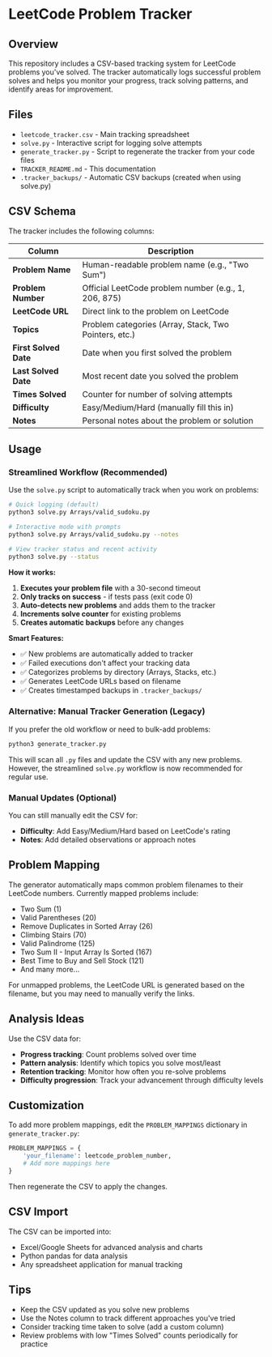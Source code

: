 # LeetCode Problem Tracker

## Overview

This repository includes a CSV-based tracking system for LeetCode problems you've solved. The tracker automatically logs successful problem solves and helps you monitor your progress, track solving patterns, and identify areas for improvement.

## Files

- `leetcode_tracker.csv` - Main tracking spreadsheet
- `solve.py` - Interactive script for logging solve attempts
- `generate_tracker.py` - Script to regenerate the tracker from your code files
- `TRACKER_README.md` - This documentation
- `.tracker_backups/` - Automatic CSV backups (created when using solve.py)

## CSV Schema

The tracker includes the following columns:

| Column                | Description                                           |
| --------------------- | ----------------------------------------------------- |
| **Problem Name**      | Human-readable problem name (e.g., "Two Sum")         |
| **Problem Number**    | Official LeetCode problem number (e.g., 1, 206, 875)  |
| **LeetCode URL**      | Direct link to the problem on LeetCode                |
| **Topics**            | Problem categories (Array, Stack, Two Pointers, etc.) |
| **First Solved Date** | Date when you first solved the problem                |
| **Last Solved Date**  | Most recent date you solved the problem               |
| **Times Solved**      | Counter for number of solving attempts                |
| **Difficulty**        | Easy/Medium/Hard (manually fill this in)              |
| **Notes**             | Personal notes about the problem or solution          |

## Usage

### Streamlined Workflow (Recommended)

Use the `solve.py` script to automatically track when you work on problems:

```bash
# Quick logging (default)
python3 solve.py Arrays/valid_sudoku.py

# Interactive mode with prompts
python3 solve.py Arrays/valid_sudoku.py --notes

# View tracker status and recent activity
python3 solve.py --status
```

**How it works:**
1. **Executes your problem file** with a 30-second timeout
2. **Only tracks on success** - if tests pass (exit code 0)
3. **Auto-detects new problems** and adds them to the tracker
4. **Increments solve counter** for existing problems
5. **Creates automatic backups** before any changes

**Smart Features:**
- ✅ New problems are automatically added to tracker
- ✅ Failed executions don't affect your tracking data
- ✅ Categorizes problems by directory (Arrays, Stacks, etc.)
- ✅ Generates LeetCode URLs based on filename
- ✅ Creates timestamped backups in `.tracker_backups/`

### Alternative: Manual Tracker Generation (Legacy)

If you prefer the old workflow or need to bulk-add problems:

```bash
python3 generate_tracker.py
```

This will scan all `.py` files and update the CSV with any new problems. However, the streamlined `solve.py` workflow is now recommended for regular use.

### Manual Updates (Optional)

You can still manually edit the CSV for:

- **Difficulty**: Add Easy/Medium/Hard based on LeetCode's rating
- **Notes**: Add detailed observations or approach notes

## Problem Mapping

The generator automatically maps common problem filenames to their LeetCode numbers. Currently mapped problems include:

- Two Sum (1)
- Valid Parentheses (20)
- Remove Duplicates in Sorted Array (26)
- Climbing Stairs (70)
- Valid Palindrome (125)
- Two Sum II - Input Array Is Sorted (167)
- Best Time to Buy and Sell Stock (121)
- And many more...

For unmapped problems, the LeetCode URL is generated based on the filename, but you may need to manually verify the links.

## Analysis Ideas

Use the CSV data for:

- **Progress tracking**: Count problems solved over time
- **Pattern analysis**: Identify which topics you solve most/least
- **Retention tracking**: Monitor how often you re-solve problems
- **Difficulty progression**: Track your advancement through difficulty levels

## Customization

To add more problem mappings, edit the `PROBLEM_MAPPINGS` dictionary in `generate_tracker.py`:

```python
PROBLEM_MAPPINGS = {
    'your_filename': leetcode_problem_number,
    # Add more mappings here
}
```

Then regenerate the CSV to apply the changes.

## CSV Import

The CSV can be imported into:

- Excel/Google Sheets for advanced analysis and charts
- Python pandas for data analysis
- Any spreadsheet application for manual tracking

## Tips

- Keep the CSV updated as you solve new problems
- Use the Notes column to track different approaches you've tried
- Consider tracking time taken to solve (add a custom column)
- Review problems with low "Times Solved" counts periodically for practice

